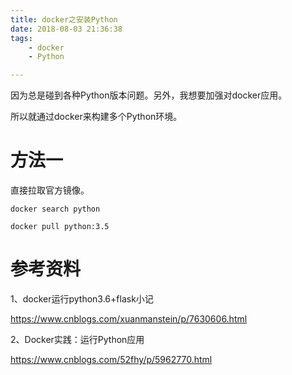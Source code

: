 ```yaml
---
title: docker之安装Python
date: 2018-08-03 21:36:38
tags:
	- docker
	- Python

---
```




因为总是碰到各种Python版本问题。另外，我想要加强对docker应用。

所以就通过docker来构建多个Python环境。

# 方法一

直接拉取官方镜像。

```
docker search python
```

```
docker pull python:3.5
```



# 参考资料

1、docker运行python3.6+flask小记

https://www.cnblogs.com/xuanmanstein/p/7630606.html

2、Docker实践：运行Python应用

https://www.cnblogs.com/52fhy/p/5962770.html